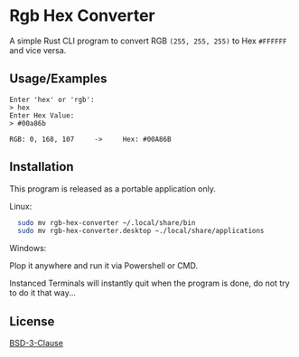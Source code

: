 # Rgb Hex Converter

A simple Rust
 CLI program to convert RGB `(255, 255, 255)` to Hex `#FFFFFF` and vice versa.

## Usage/Examples

```
Enter 'hex' or 'rgb':
> hex
Enter Hex Value:
> #00a86b

RGB: 0, 168, 107     ->     Hex: #00A86B
```


## Installation

This program is released as a portable application only.

Linux:

```bash
  sudo mv rgb-hex-converter ~/.local/share/bin
  sudo mv rgb-hex-converter.desktop ~./local/share/applications
```
    
Windows:

Plop it anywhere and run it via Powershell or CMD.

Instanced Terminals will instantly quit when the program is done, do not try to do it that way...


## License

[BSD-3-Clause](LICENSE)